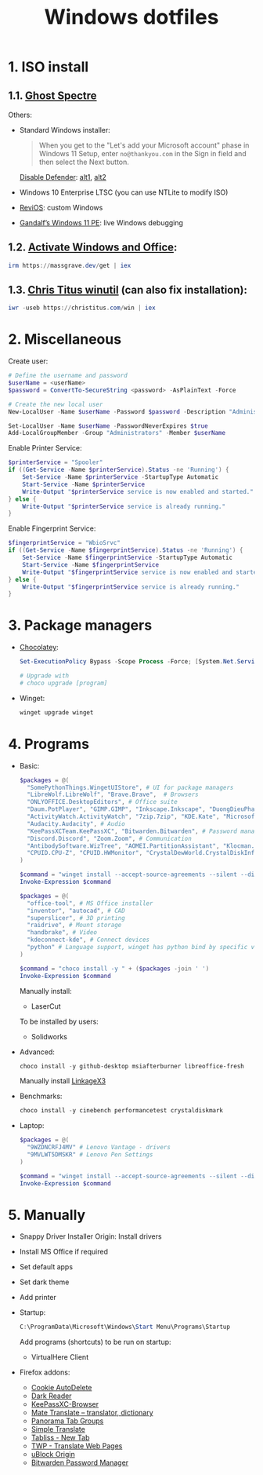<!-- markdownlint-disable MD033 MD041 -->

<!--- Title --->

<h1 align="center" style="font-size: 42px; font-weight: bold; margin-top: 200px; margin-bottom: 60px;">
Windows dotfiles
</h1>

# 1. ISO install

## 1.1. [Ghost Spectre](https://tech-latest.com/ghost-spectre-windows-11/)

Others:

- Standard Windows installer:

  > When you get to the "Let's add your Microsoft account" phase in Windows 11 Setup, enter `no@thankyou.com` in the Sign in field and then select the Next button.

  [Disable Defender](https://github.com/swagkarna/Defeat-Defender-V1.2.0): [alt1](https://github.com/qtkite/defender-control), [alt2](https://github.com/teeotsa/windows-11-debloat)

- Windows 10 Enterprise LTSC (you can use NTLite to modify ISO)
- [ReviOS](https://revi.cc/revios/download/?method=iso): custom Windows
- [Gandalf’s Windows 11 PE](http://windowsmatters.com/): live Windows debugging

## 1.2. [Activate Windows and Office](https://github.com/massgravel/Microsoft-Activation-Scripts):

```powershell
irm https://massgrave.dev/get | iex
```

## 1.3. [Chris Titus winutil](https://github.com/ChrisTitusTech/winutil) (can also fix installation):

```powershell
iwr -useb https://christitus.com/win | iex
```

# 2. Miscellaneous

Create user:

```powershell
# Define the username and password
$userName = <userName>
$password = ConvertTo-SecureString <password> -AsPlainText -Force

# Create the new local user
New-LocalUser -Name $userName -Password $password -Description "Administrator account" -AccountNeverExpires

Set-LocalUser -Name $userName -PasswordNeverExpires $true
Add-LocalGroupMember -Group "Administrators" -Member $userName
```

Enable Printer Service:

```powershell
$printerService = "Spooler"
if ((Get-Service -Name $printerService).Status -ne 'Running') {
    Set-Service -Name $printerService -StartupType Automatic
    Start-Service -Name $printerService
    Write-Output "$printerService service is now enabled and started."
} else {
    Write-Output "$printerService service is already running."
}
```

Enable Fingerprint Service:

```powershell
$fingerprintService = "WbioSrvc"
if ((Get-Service -Name $fingerprintService).Status -ne 'Running') {
    Set-Service -Name $fingerprintService -StartupType Automatic
    Start-Service -Name $fingerprintService
    Write-Output "$fingerprintService service is now enabled and started."
} else {
    Write-Output "$fingerprintService service is already running."
}
```

# 3. Package managers

- [Chocolatey](https://community.chocolatey.org/packages):

  ```powershell
  Set-ExecutionPolicy Bypass -Scope Process -Force; [System.Net.ServicePointManager]::SecurityProtocol = [System.Net.ServicePointManager]::SecurityProtocol -bor 3072; iex ((New-Object System.Net.WebClient).DownloadString('https://community.chocolatey.org/install.ps1'))

  # Upgrade with
  # choco upgrade [program]
  ```

- Winget:

  ```powershell
  winget upgrade winget
  ```

# 4. Programs

- Basic:

  ```powershell
  $packages = @(
    "SomePythonThings.WingetUIStore", # UI for package managers
    "LibreWolf.LibreWolf", "Brave.Brave",  # Browsers
    "ONLYOFFICE.DesktopEditors", # Office suite
    "Daum.PotPlayer", "GIMP.GIMP", "Inkscape.Inkscape", "DuongDieuPhap.ImageGlass", "Upscayl.Upscayl", "OBSProject.OBSStudio", # Media
    "ActivityWatch.ActivityWatch", "7zip.7zip", "KDE.Kate", "Microsoft.VisualStudioCode", "geeksoftwareGmbH.PDF24Creator", "Ventoy.Ventoy", "MatteoRossi.iCopy", "Nextcloud.NextcloudDesktop", "NGWIN.PicPick", "KDE.Okular", "VirtualHere.USBClient", "Xournal++.Xournal++", "BleachBit.BleachBit", "voidtools.Everything", "stnkl.EverythingToolbar", # Tools
    "Audacity.Audacity", # Audio
    "KeePassXCTeam.KeePassXC", "Bitwarden.Bitwarden", # Password manager
    "Discord.Discord", "Zoom.Zoom", # Communication
    "AntibodySoftware.WizTree", "AOMEI.PartitionAssistant", "Klocman.BulkCrapUninstaller", "GlennDelahoy.SnappyDriverInstallerOrigin", # System utilities
    "CPUID.CPU-Z", "CPUID.HWMonitor", "CrystalDewWorld.CrystalDiskInfo" # System info
  )

  $command = "winget install --accept-source-agreements --silent --disable-interactivity --accept-package-agreements " + ($packages -join ' ')
  Invoke-Expression $command

  $packages = @(
    "office-tool", # MS Office installer
    "inventor", "autocad", # CAD
    "superslicer", # 3D printing
    "raidrive", # Mount storage
    "handbrake", # Video
    "kdeconnect-kde", # Connect devices
    "python" # Language support, winget has python bind by specific version
  )

  $command = "choco install -y " + ($packages -join ' ')
  Invoke-Expression $command
  ```

  Manually install:

  - LaserCut

  To be installed by users:

  - Solidworks

- Advanced:

  ```powershell
  choco install -y github-desktop msiafterburner libreoffice-fresh
  ```

  Manually install [LinkageX3](https://www.bikechecker.com/demo.php)

- Benchmarks:

  ```powershell
  choco install -y cinebench performancetest crystaldiskmark
  ```

- Laptop:

  ```powershell
  $packages = @(
    "9WZDNCRFJ4MV" # Lenovo Vantage - drivers
    "9MVLWT5DMSKR" # Lenovo Pen Settings
  )

  $command = "winget install --accept-source-agreements --silent --disable-interactivity --accept-package-agreements " + ($packages -join ' ')
  Invoke-Expression $command
  ```

# 5. Manually

- Snappy Driver Installer Origin: Install drivers
- Install MS Office if required
- Set default apps
- Set dark theme
- Add printer
- Startup:

  ```powershell
  C:\ProgramData\Microsoft\Windows\Start Menu\Programs\Startup
  ```

  Add programs (shortcuts) to be run on startup:

  - VirtualHere Client

- Firefox addons:
  - [Cookie AutoDelete](https://addons.mozilla.org/en-US/firefox/addon/cookie-autodelete/)
  - [Dark Reader](https://addons.mozilla.org/en-US/firefox/addon/darkreader/)
  - [KeePassXC-Browser](https://addons.mozilla.org/en-US/firefox/addon/keepassxc-browser/)
  - [Mate Translate – translator, dictionary](https://addons.mozilla.org/en-US/firefox/addon/instant-translate/)
  - [Panorama Tab Groups](https://addons.mozilla.org/en-US/firefox/addon/panorama-tab-groups/)
  - [Simple Translate](https://addons.mozilla.org/en-US/firefox/addon/simple-translate/)
  - [Tabliss - New Tab](https://addons.mozilla.org/en-US/firefox/addon/tabliss/)
  - [TWP - Translate Web Pages](https://addons.mozilla.org/en-US/firefox/addon/traduzir-paginas-web/)
  - [uBlock Origin](https://addons.mozilla.org/en-US/firefox/addon/ublock-origin)
  - [Bitwarden Password Manager](https://addons.mozilla.org/en-US/firefox/addon/bitwarden-password-manager/)
